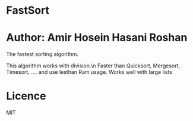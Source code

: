 # FastSort
# Author: Amir Hosein Hasani Roshan
The fastest sorting algorithm.

This algorithm works with division.\n
Faster than Quicksort, Mergesort, Timesort, .... and use lesthan Ram usage.
Works well with large lists

# Licence
MIT 
